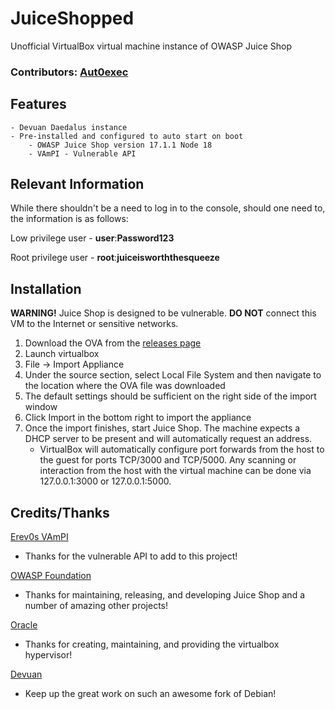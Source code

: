 # JuiceShopped

Unofficial VirtualBox virtual machine instance of OWASP Juice Shop

### Contributors: [Aut0exec](https://aut0exec.blogspot.com)

## Features
	- Devuan Daedalus instance
	- Pre-installed and configured to auto start on boot
		- OWASP Juice Shop version 17.1.1 Node 18
		- VAmPI - Vulnerable API

## Relevant Information

While there shouldn't be a need to log in to the console, should one need to, the information is as follows:

Low privilege user  - __user__:__Password123__

Root privilege user - __root__:__juiceisworththesqueeze__

## Installation

__WARNING!__ Juice Shop is designed to be vulnerable. __DO NOT__ connect this VM to the Internet or sensitive networks.

1. Download the OVA from the [releases page](https://github.com/aut0exec/JuiceShopped/releases)
1. Launch virtualbox
1. File -> Import Appliance
1. Under the source section, select Local File System and then navigate to the location where the OVA file was downloaded
1. The default settings should be sufficient on the right side of the import window
1. Click Import in the bottom right to import the appliance
1. Once the import finishes, start Juice Shop. The machine expects a DHCP server to be present and will automatically request an address.
	- VirtualBox will automatically configure port forwards from the host to the guest for ports TCP/3000 and TCP/5000. Any scanning or interaction from the host with the virtual machine can be done via 127.0.0.1:3000 or 127.0.0.1:5000.

## Credits/Thanks
[Erev0s VAmPI](https://github.com/erev0s/VAmPI)

+ Thanks for the vulnerable API to add to this project!

[OWASP Foundation](https://owasp.org/www-project-juice-shop/)

+ Thanks for maintaining, releasing, and developing Juice Shop and a number of amazing other projects!

[Oracle](https://www.virtualbox.org/)

+ Thanks for creating, maintaining, and providing the virtualbox hypervisor!

[Devuan](https://www.devuan.org/)

+ Keep up the great work on such an awesome fork of Debian!
